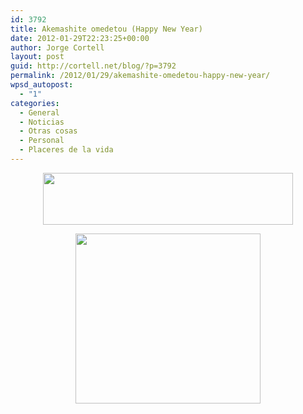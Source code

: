 ```yaml
---
id: 3792
title: Akemashite omedetou (Happy New Year)
date: 2012-01-29T22:23:25+00:00
author: Jorge Cortell
layout: post
guid: http://cortell.net/blog/?p=3792
permalink: /2012/01/29/akemashite-omedetou-happy-new-year/
wpsd_autopost:
  - "1"
categories:
  - General
  - Noticias
  - Otras cosas
  - Personal
  - Placeres de la vida
---
```

<p style="text-align: center">
  <img title="Happy New Year in japanese" src="http://japanese.about.com/library/weekly/graphics/pod0101.jpg" alt="" width="400" height="83" />
</p>

<p style="text-align: center">
  <img class="aligncenter" title="Card" src="http://www.learn-japanese-kanji-hiragana-katakana.com/Images/Learn%20To%20Write/Lesson%207/tegami.gif" alt="" width="296" height="272" />
</p>